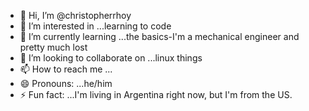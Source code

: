 - 👋 Hi, I’m @christopherrhoy
- 👀 I’m interested in ...learning to code
- 🌱 I’m currently learning ...the basics-I'm a mechanical engineer and pretty much lost
- 💞️ I’m looking to collaborate on ...linux things
- 📫 How to reach me ...
- 😄 Pronouns: ...he/him
- ⚡ Fun fact: ...I'm living in Argentina right now, but I'm from the US.

<!---
christopherrhoy/christopherrhoy is a ✨ special ✨ repository because its `README.md` (this file) appears on your GitHub profile.
You can click the Preview link to take a look at your changes.
--->
